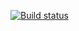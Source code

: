 [![Build status](https://ci.appveyor.com/api/projects/status/sdjsdxas471fwey3?svg=true)](https://ci.appveyor.com/project/North-tx/selenide)
